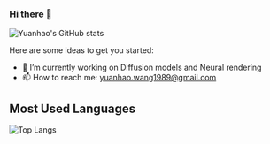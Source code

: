 ### Hi there 👋
![Yuanhao's GitHub stats](https://github-readme-stats.vercel.app/api?username=yuanhaowang1213&show_icons=true&theme=dracula&count_private=false)


Here are some ideas to get you started:

- 🔭 I’m currently working on Diffusion models and Neural rendering
- 📫 How to reach me: yuanhao.wang1989@gmail.com

## Most Used Languages
![Top Langs](https://github-readme-stats.vercel.app/api/top-langs/?username=yuanhaowang1213&layout=compact&theme=radical)



